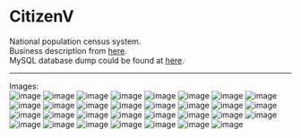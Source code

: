 # CitizenV
National population census system.<br>
Business description from <a href="https://itest.com.vn/lects/webappdev/mockproj/citizenv.htm">here</a>.<br>
MySQL database dump could be found at <a href="https://github.com/pmm-quang/citizenV-final/blob/main/citizenv.sql">here</a>.<br>
***
Images:\
![image](https://github.com/pmm-quang/citizenV-final/assets/64970914/1fd77867-d5c8-455e-9445-e16fd512a9a8 "Login page")
![image](https://github.com/pmm-quang/citizenV-final/assets/64970914/7e9fcf33-c098-490e-af65-ccea62948130 "A1 - Manage divisions")
![image](https://github.com/pmm-quang/citizenV-final/assets/64970914/908e73f0-93f4-4c5d-b307-3fd462f30128 "A1 - Manage divisions, page 2")
![image](https://github.com/pmm-quang/citizenV-final/assets/64970914/5f83ef69-14aa-45bb-83d5-f1136fa5bfe5 "A1 - Declare new division")
![image](https://github.com/pmm-quang/citizenV-final/assets/64970914/3dffa25b-c884-4b52-b4de-098a94983c67 "A2 - Manage division accounts and citizen declarations")
![image](https://github.com/pmm-quang/citizenV-final/assets/64970914/ac93c7f4-1a8f-4048-b39f-e503c30ad8d1 "A2 - Add new division account")
![image](https://github.com/pmm-quang/citizenV-final/assets/64970914/6f39139f-0508-427d-b9b6-c8ac610a5996 "A2 - Generate new citizen declaration period")
![image](https://github.com/pmm-quang/citizenV-final/assets/64970914/690c1982-a782-4d36-af52-194a80558091 "A3 - Account status when its citizen declaration permission is locked by superior division")
![image](https://github.com/pmm-quang/citizenV-final/assets/64970914/bce3f908-176c-48dd-8df1-4349784e8e93 "A1 - Observe citizen information")
![image](https://github.com/pmm-quang/citizenV-final/assets/64970914/cac4a057-3104-44cb-950a-2cf063644e8b "A1 - Observe citizen information, when clicking a particular province")
![image](https://github.com/pmm-quang/citizenV-final/assets/64970914/cc2f1f19-b091-4b00-8865-459961cc8402 "A1 - Observe citizen information, when clicking a particular district under the province above")
![image](https://github.com/pmm-quang/citizenV-final/assets/64970914/9e75e891-857c-4e9a-a377-45f50051c3a4 "A1 - Observe citizen information, when clicking a particular ward under the district above")
![image](https://github.com/pmm-quang/citizenV-final/assets/64970914/0f3b64ff-2eb4-40d0-92c9-9dc04b0b3a81 "A1 - Observe citizen information, the citizen list appeared when clicking a particular hamlet under the ward above")
![image](https://github.com/pmm-quang/citizenV-final/assets/64970914/bfc5219c-542a-4ae7-9eaf-162309d222c6 "A1 - When user click one of the citizens on the citizen list above, all information is shown")
![image](https://github.com/pmm-quang/citizenV-final/assets/64970914/a9a47ad1-9e79-4a25-81e6-2238eab4852b "A1 - Citizen search and filter")
![image](https://github.com/pmm-quang/citizenV-final/assets/64970914/6037e0c1-c1c6-4dd5-9daa-9928c45be513 "A1 - Citizen search and filter, search by National ID")
![image](https://github.com/pmm-quang/citizenV-final/assets/64970914/0f98e171-5ea7-4d20-8298-79253a54a1d0 "A1 - Citizen search and filter, edit the citizen information after searching by National ID")
![image](https://github.com/pmm-quang/citizenV-final/assets/64970914/2fa5cc9b-8b69-4afa-8f1a-3b331b64a0e7 "A1 - Citizen search and filter, filter by citizen information property")
![image](https://github.com/pmm-quang/citizenV-final/assets/64970914/09d4ad0f-03f2-4852-9dec-dfeb61b717d5 "A1 - Citizen search and filter, result shown after filtering by citizen information property")
![image](https://github.com/pmm-quang/citizenV-final/assets/64970914/c6812b33-3c8d-42ec-b4e8-0fb6c846473a "A1 - Citizen statistics")
![image](https://github.com/pmm-quang/citizenV-final/assets/64970914/4e873822-0de0-48bd-9140-6214be5a5530)
![image](https://github.com/pmm-quang/citizenV-final/assets/64970914/a2928bb9-8201-4396-b501-7a1e0b850d34)
![image](https://github.com/pmm-quang/citizenV-final/assets/64970914/f62c5127-3515-4191-ba72-3b9bdbc60b49)
![image](https://github.com/pmm-quang/citizenV-final/assets/64970914/7d03b01a-0874-48c8-b05d-44f7cc569afc)
![image](https://github.com/pmm-quang/citizenV-final/assets/64970914/864154d3-100b-442d-84d6-a95115edd527)
![image](https://github.com/pmm-quang/citizenV-final/assets/64970914/090189c9-aa74-47bd-adc6-6eb3cdd0030d)
![image](https://github.com/pmm-quang/citizenV-final/assets/64970914/4a76297e-6b71-46b7-bb21-04a5a191fa2f)
![image](https://github.com/pmm-quang/citizenV-final/assets/64970914/b8141c82-6792-40f5-8a8d-30af0ce0b9ff)
![image](https://github.com/pmm-quang/citizenV-final/assets/64970914/eddfa0e1-14ed-4f4f-9d1c-359eb097413c)
![image](https://github.com/pmm-quang/citizenV-final/assets/64970914/75656ed5-434f-4e9b-b65c-e86a9adb651b)
![image](https://github.com/pmm-quang/citizenV-final/assets/64970914/0d042866-9eb0-4f6b-8b2b-2d7c0d0d32fe)



